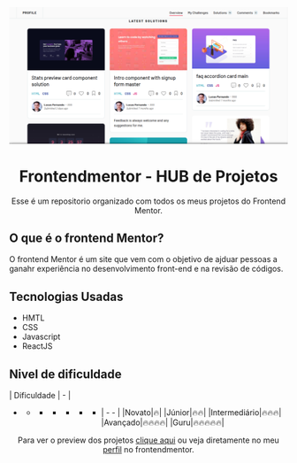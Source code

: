 <p align="center">
<img src="./docs/images/main.png" alt="screenshot do perfil de projetos no Frontendmentor">
</p>
<h1 align="center">Frontendmentor - HUB de Projetos</h1>

<p align="center">
Esse é um repositorio organizado com todos os meus projetos do Frontend Mentor.
</p>

## O que é o frontend Mentor?

O frontend Mentor é um site que vem com o objetivo de ajduar pessoas a ganahr experiência
no desenvolvimento front-end e na revisão de códigos.

## Tecnologias Usadas

- HMTL
- CSS
- Javascript
- ReactJS

## Nivel de dificuldade

| Dificuldade | - |
- - - - - - - | - - |
|Novato|🔥|
|Júnior|🔥🔥|
|Intermediário|🔥🔥🔥|
|Avançado|🔥🔥🔥🔥|
|Guru|🔥🔥🔥🔥🔥|

<p align="center">Para ver o preview dos projetos <a href="https://lucasfernandodev.github.io/frontendmentor/">clique aqui</a> ou veja diretamente no meu <a href="https://www.frontendmentor.io/profile/lucasfernandodev">perfil</a> no frontendmentor.</p>